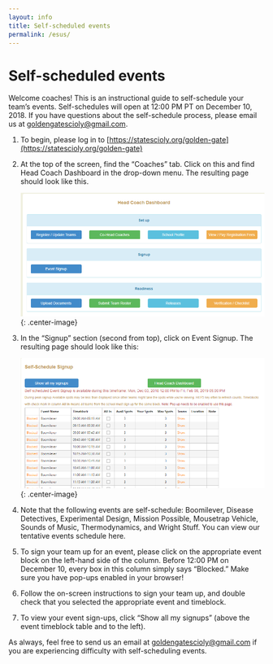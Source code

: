 ```yaml
---
layout: info
title: Self-scheduled events
permalink: /esus/
---
```


# Self-scheduled events

Welcome coaches! This is an instructional guide to self-schedule your team’s events. Self-schedules will open at 12:00 PM PT on December 10, 2018. If you have questions about the self-schedule process, please email us at goldengatescioly@gmail.com.

1. To begin, please log in to [https://statescioly.org/golden-gate](https://statescioly.org/golden-gate)

2. At the top of the screen, find the “Coaches” tab. Click on this and find Head Coach Dashboard in the drop-down menu. The resulting page should look like this.

	![image](/img/announcements/esus1.png){: .center-image}

3. In the “Signup” section (second from top), click on Event Signup. The resulting page should look like this:

	![image](/img/announcements/esus2.png){: .center-image}

4. Note that the following events are self-schedule: Boomilever, Disease Detectives, Experimental Design, Mission Possible, Mousetrap Vehicle, Sounds of Music, Thermodynamics, and Wright Stuff. You can view our tentative events schedule here.

5. To sign your team up for an event, please click on the appropriate event block on the left-hand side of the column. Before 12:00 PM on December 10, every box in this column simply says “Blocked.” Make sure you have pop-ups enabled in your browser!

6. Follow the on-screen instructions to sign your team up, and double check that you selected the appropriate event and timeblock.

7. To view your event sign-ups, click “Show all my signups” (above the event timeblock table and to the left).

As always, feel free to send us an email at goldengatescioly@gmail.com if you are experiencing difficulty with self-scheduling events.